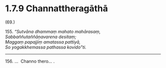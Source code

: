 # 1.7.9 Channattheragāthā

(69.)

155\. _“Sutvāna dhammaṃ mahato mahārasaṃ,_  
_Sabbaññutaññāṇavarena desitaṃ;_  
_Maggaṃ papajjiṃ amatassa pattiyā,_  
_So yogakkhemassa pathassa kovido”ti._  

---

156\. …  Channo thero… .
